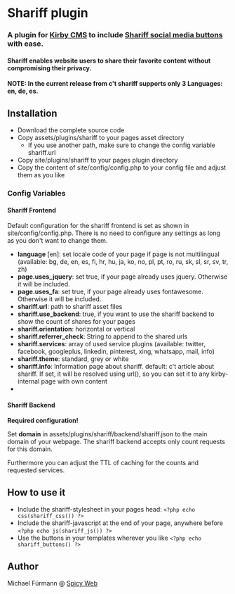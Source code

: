 # Shariff plugin

### A plugin for [Kirby CMS](http://getkirby.com) to include [Shariff social media buttons](http://ct.de/-2467514) with ease.

#### Shariff enables website users to share their favorite content without compromising their privacy.

**NOTE: In the current release from c't shariff supports only 3 Languages: en, de, es.**

## Installation

* Download the complete source code
* Copy assets/plugins/shariff to your pages asset directory
  * If you use another path, make sure to change the config variable shariff.url
* Copy site/plugins/shariff to your pages plugin directory
* Copy the content of site/config/config.php to your config file and adjust them as you like

### Config Variables

#### Shariff Frontend

Default configuration for the shariff frontend is set as shown in site/config/config.php. There is no need to configure
any settings as long as you don't want to change them.

* **language** [en]: set locale code of your page if page is not multilingual (available: bg, de, en, es, fi, hr, hu, ja, ko, no, pl, pt, ro, ru, sk, sl, sr, sv, tr, zh)
* **page.uses_jquery**: set true, if your page already uses jquery. Otherwise it will be included.
* **page.uses_fa**: set true, if your page already uses fontawesome. Otherwise it will be included.
* **shariff.url**: path to shariff asset files
* **shariff.use_backend**: true, if you want to use the shariff backend to show the count of shares for your pages
* **shariff.orientation**: horizontal or vertical
* **shariff.referrer_check**: String to append to the shared urls
* **shariff.services**: array of used service plugins (available: twitter, facebook, googleplus, linkedin, pinterest, xing, whatsapp, mail, info)
* **shariff.theme**: standard, grey or white
* **shariff.info**: Information page about shariff. default: c't article about shariff. If set, it will be resolved using url(), so you can set it to any kirby-internal page with own content
* 
#### Shariff Backend

**Required configuration!**

Set **domain** in assets/plugins/shariff/backend/shariff.json to the main domain of your webpage. The shariff backend accepts only count requests for this domain.

Furthermore you can adjust the TTL of caching for the counts and requested services.

## How to use it

* Include the shariff-stylesheet in your pages head:
`<?php echo css(shariff_css()) ?>`
* Include the shariff-javascript at the end of your page, anywhere before </body>
`<?php echo js(shariff_js()) ?>`
* Use the buttons in your templates wherever you like
`<?php echo shariff_buttons() ?>`

## Author

Michael Fürmann @ [Spicy Web](https://spicyweb.de)
